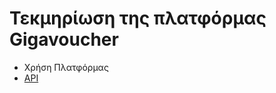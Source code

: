 # Τεκμηρίωση της πλατφόρμας Gigavoucher

- Χρήση Πλατφόρμας
- [API](https://github.com/enomix-gr/gigavoucher-docs/wiki/api)
